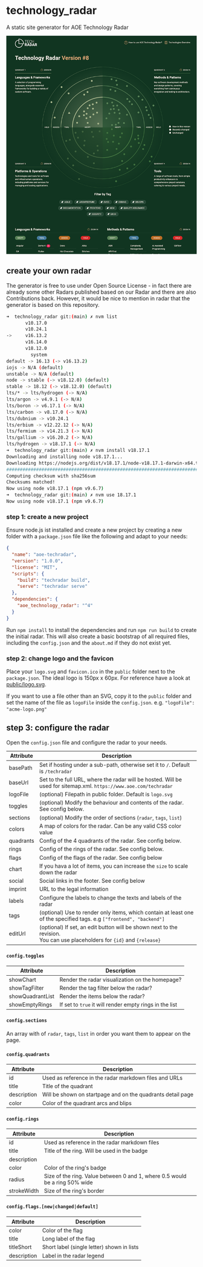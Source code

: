 # technology_radar    


A static site generator for AOE Technology Radar

![Technology Radar](./assets/techradar.png)

## create your own radar

The generator is free to use under Open Source License - in fact there are already some other Radars
published based on our Radar and there are also Contributions back. However, it would be nice to
mention in radar that the generator is based on this repository.

```bash
➜  technology_radar git:(main) ✗ nvm list
       v10.17.0
       v10.24.1
->     v16.13.2
       v16.14.0
       v18.12.0
         system
default -> 16.13 (-> v16.13.2)
iojs -> N/A (default)
unstable -> N/A (default)
node -> stable (-> v18.12.0) (default)
stable -> 18.12 (-> v18.12.0) (default)
lts/* -> lts/hydrogen (-> N/A)
lts/argon -> v4.9.1 (-> N/A)
lts/boron -> v6.17.1 (-> N/A)
lts/carbon -> v8.17.0 (-> N/A)
lts/dubnium -> v10.24.1
lts/erbium -> v12.22.12 (-> N/A)
lts/fermium -> v14.21.3 (-> N/A)
lts/gallium -> v16.20.2 (-> N/A)
lts/hydrogen -> v18.17.1 (-> N/A)
➜  technology_radar git:(main) ✗ nvm install v18.17.1
Downloading and installing node v18.17.1...
Downloading https://nodejs.org/dist/v18.17.1/node-v18.17.1-darwin-x64.tar.xz...
############################################################################################################################################################################################################################################# 100.0%
Computing checksum with sha256sum
Checksums matched!
Now using node v18.17.1 (npm v9.6.7)
➜  technology_radar git:(main) ✗ nvm use 18.17.1
Now using node v18.17.1 (npm v9.6.7)
```


### step 1: create a new project

Ensure node.js ist installed and create a new project by creating a new folder with a `package.json`
file like the following and adapt to your needs:

```json
{
  "name": "aoe-techradar",
  "version": "1.0.0",
  "license": "MIT",
  "scripts": {
    "build": "techradar build",
    "serve": "techradar serve"
  },
  "dependencies": {
    "aoe_technology_radar": "^4"
  }
}
```

Run `npm install` to install the dependencies and run `npm run build` to create the initial radar.
This will also create a basic bootstrap of all required files, including the `config.json` and
the `about.md` if they do not exist yet.

### step 2: change logo and the favicon

Place your `logo.svg` and `favicon.ico` in the `public` folder next to the `package.json`.
The ideal logo is 150px x 60px. For reference have a look at [public/logo.svg](./public/logo.svg).

If you want to use a file other than an SVG, copy it to the `public` folder and set the name of the
file as `logoFile` inside the `config.json`. e.g. `"logoFile": "acme-logo.png"`

## step 3: configure the radar

Open the `config.json` file and configure the radar to your needs.

| Attribute | Description                                                                                                                    |
| --------- | ------------------------------------------------------------------------------------------------------------------------------ |
| basePath  | Set if hosting under a sub-path, otherwise set it to `/`. Default is `/techradar`                                              |
| baseUrl   | Set to the full URL, where the radar will be hosted. Will be used for sitemap.xml. `https://www.aoe.com/techradar`             |
| logoFile  | (optional) Filepath in public folder. Default is `logo.svg`                                                                    |
| toggles   | (optional) Modify the behaviour and contents of the radar. See config below.                                                   |
| sections  | (optional) Modify the order of sections (`radar`, `tags`, `list`)                                                              |
| colors    | A map of colors for the radar. Can be any valid CSS color value                                                                |
| quadrants | Config of the 4 quadrants of the radar. See config below.                                                                      |
| rings     | Config of the rings of the radar. See config below.                                                                            |
| flags     | Config of the flags of the radar. See config below                                                                             |
| chart     | If you hava a lot of items, you can increase the `size` to scale down the radar                                                |
| social    | Social links in the footer. See config below                                                                                   |
| imprint   | URL to the legal information                                                                                                   |
| labels    | Configure the labels to change the texts and labels of the radar                                                               |
| tags      | (optional) Use to render only items, which contain at least one of the specified tags. e.g `["frontend", "backend"]`           |
| editUrl   | (optional) If set, an edit button will be shown next to the revision.<br/> You can use placeholders for `{id}` and `{release}` |

#### `config.toggles`

| Attribute        | Description                                             |
| ---------------- | ------------------------------------------------------- |
| showChart        | Render the radar visualization on the homepage?         |
| showTagFilter    | Render the tag filter below the radar?                  |
| showQuadrantList | Render the items below the radar?                       |
| showEmptyRings   | If set to `true` it will render empty rings in the list |

#### `config.sections`

An array with of `radar`, `tags`, `list` in order you want them to appear on the page.

#### `config.quadrants`

| Attribute   | Description                                                 |
| ----------- | ----------------------------------------------------------- |
| id          | Used as reference in the radar markdown files and URLs      |
| title       | Title of the quadrant                                       |
| description | Will be shown on startpage and on the quadrants detail page |
| color       | Color of the quadrant arcs and blips                        |

#### `config.rings`

| Attribute   | Description                                                                 |
| ----------- | --------------------------------------------------------------------------- |
| id          | Used as reference in the radar markdown files                               |
| title       | Title of the ring. Will be used in the badge                                |
| description |                                                                             |
| color       | Color of the ring's badge                                                   |
| radius      | Size of the ring. Value between 0 and 1, where 0.5 would be a ring 50% wide |
| strokeWidth | Size of the ring's border                                                   |

#### `config.flags.[new|changed|default]`

| Attribute   | Description                                |
| ----------- | ------------------------------------------ |
| color       | Color of the flag                          |
| title       | Long label of the flag                     |
| titleShort  | Short label (single letter) shown in lists |
| description | Label in the radar legend                  |